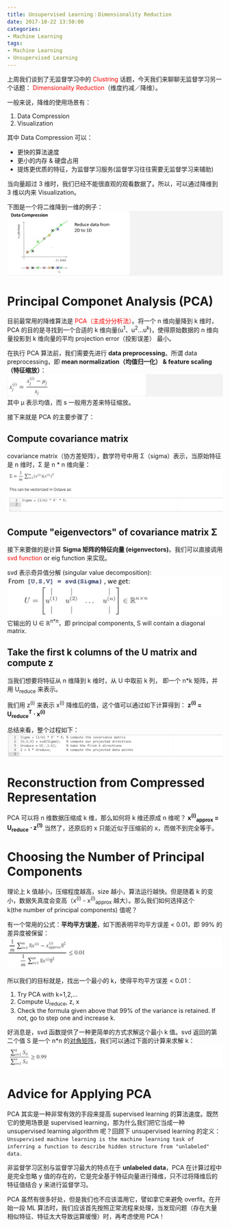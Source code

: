 ```yaml
---
title: Unsupervised Learning：Dimensionality Reduction
date: 2017-10-22 13:50:00
categories:
- Machine Learning
tags:
- Machine Learning
- Unsupervised Learning
---
```


上周我们谈到了无监督学习中的 <span style="color:red">Clustring</span> 话题，今天我们来聊聊无监督学习另一个话题： <span style="color:red">Dimensionality Reduction</span>（维度约减／降维）。

一般来说，降维的使用场景有：
1. Data Compression
2. Visualization

其中 Data Compression 可以：

* 更快的算法速度
* 更小的内存 & 硬盘占用
* 提炼更优质的特征，为监督学习服务(监督学习往往需要无监督学习来辅助)

当向量超过 3 维时，我们已经不能很直观的观看数据了。所以，可以通过降维到 3 维以内来 Visualization。

下图是一个将二维降到一维的例子：
![](/assets/images/ml/week8/data-compression.jpeg)

<!-- more -->
# Principal Componet Analysis (PCA)
目前最常用的降维算法是 <span style="color:red">PCA（主成分分析法）</span>。将一个 n 维向量降到 k 维时，PCA 的目的是寻找到一个合适的 k 维向量(u<sup>1</sup>、u<sup>2</sup>...u<sup>k</sup>)，使得原始数据的 n 维向量投影到 k 维向量的平均 projection error（投影误差） 最小。

在执行 PCA 算法前，我们需要先进行 **data preprocessing**。所谓 data preprocessing，即 **mean normalization（均值归一化） & feature scaling（特征缩放）**：
![](/assets/images/ml/week8/mean-scale.jpeg)
其中 μ 表示均值，而 s 一般用方差来特征缩放。

接下来就是 PCA 的主要步骤了：
## Compute covariance matrix
covariance matrix（协方差矩阵），数学符号中用 Σ（sigma）表示，当原始特征是 n 维时，Σ 是 n * n 维向量：
![](/assets/images/ml/week8/sigma.jpeg)

## Compute "eigenvectors" of covariance matrix Σ
接下来要做的是计算 **Sigma 矩阵的特征向量 (eigenvectors)**。我们可以直接调用 <span style="color:red">svd function</span> or eig function 来实现。

svd 表示奇异值分解 (singular value decomposition):
![](/assets/images/ml/week8/u-matrix.jpeg)
它输出的 U ∈ ℝ<sup>n*n</sup>，即 principal components, S will contain a diagonal matrix.

## Take the first k columns of the U matrix and compute z
当我们想要将特征从 n 维降到 k 维时，从 U 中取前 k 列， 即一个 n*k 矩阵，并用 U<sub>reduce</sub> 来表示。

我们用 z<sup>(i)</sup> 来表示 x<sup>(i)</sup> 降维后的值，这个值可以通过如下计算得到：
**z<sup>(i)</sup> = U<sub>reduce</sub><sup>T</sup> ⋅ x<sup>(i)</sup>**

总结来看，整个过程如下：
![](/assets/images/ml/week8/pca.jpeg)

# Reconstruction from Compressed Representation
PCA 可以将 n 维数据压缩成 k 维，那么如何将 k 维还原成 n 维呢？
**x<sup>(i)</sup><sub>approx</sub> = U<sub>reduce</sub> ⋅ z<sup>(1)</sup>**
当然了，还原后的 x 只能近似于压缩前的 x，而做不到完全等于。

# Choosing the Number of Principal Components
理论上 k 值越小，压缩程度越高，size 越小，算法运行越快。但是随着 k 的变小，数据失真度会变高（x<sup>(i)</sup> - x<sup>(i)</sup><sub>approx</sub> 越大）。那么我们如何选择这个 k(the number of principal components) 值呢？

有一个常用的公式：**平均平方误差**，如下图表明平均平方误差 < 0.01，即 99% 的差异度被保留：
![](/assets/images/ml/week8/num-pca.jpeg)

所以我们的目标就是，找出一个最小的 k，使得平均平方误差 < 0.01：
1.	Try PCA with k=1,2,…
2.	Compute U<sub>reduce</sub>, z, x
3.	Check the formula given above that 99% of the variance is retained. If not, go to step one and increase k.

好消息是，svd 函数提供了一种更简单的方式求解这个最小 k 值。svd 返回的第二个值 S 是一个 n*n 的[对角矩阵](https://zh.wikipedia.org/wiki/%E5%B0%8D%E8%A7%92%E7%9F%A9%E9%99%A3)，我们可以通过下面的计算来求解 k：
![](/assets/images/ml/week8/svd-s.jpeg)


# Advice for Applying PCA
PCA 其实是一种非常有效的手段来提高 supervised learning 的算法速度。既然它的使用场景是 supervised learning，那为什么我们把它当成一种 unsupervised learning algorithm 呢？回顾下 unsupervised learning 的定义：
```Unsupervised machine learning is the machine learning task of inferring a function to describe hidden structure from "unlabeled" data.```

非监督学习区别与监督学习最大的特点在于 **unlabeled data**，PCA 在计算过程中是完全忽略 y 值的存在的，它是完全基于特征向量进行降维，只不过将降维后的特征值结合 y 来进行监督学习。

PCA 虽然有很多好处，但是我们也不应该滥用它，譬如拿它来避免 overfit。在开始一段 ML 算法时，我们应该首先按照正常流程来处理，当发现问题（存在大量相似特征、特征太大导致运算缓慢）时，再考虑使用 PCA！
 







